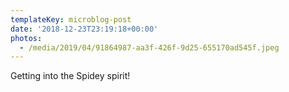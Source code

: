 ```yaml
---
templateKey: microblog-post
date: '2018-12-23T23:19:18+00:00'
photos:
  - /media/2019/04/91864987-aa3f-426f-9d25-655170ad545f.jpeg
---
```


Getting into the Spidey spirit!
